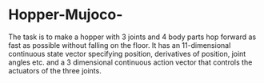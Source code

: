 # Hopper-Mujoco-
The task is to make a hopper with 3 joints and 4 body parts hop forward as fast as possible without falling on the floor. It has an 11-dimensional continuous state vector specifying position, derivatives of position, joint angles etc. and a 3 dimensional continuous action vector that controls the actuators of the three joints.
